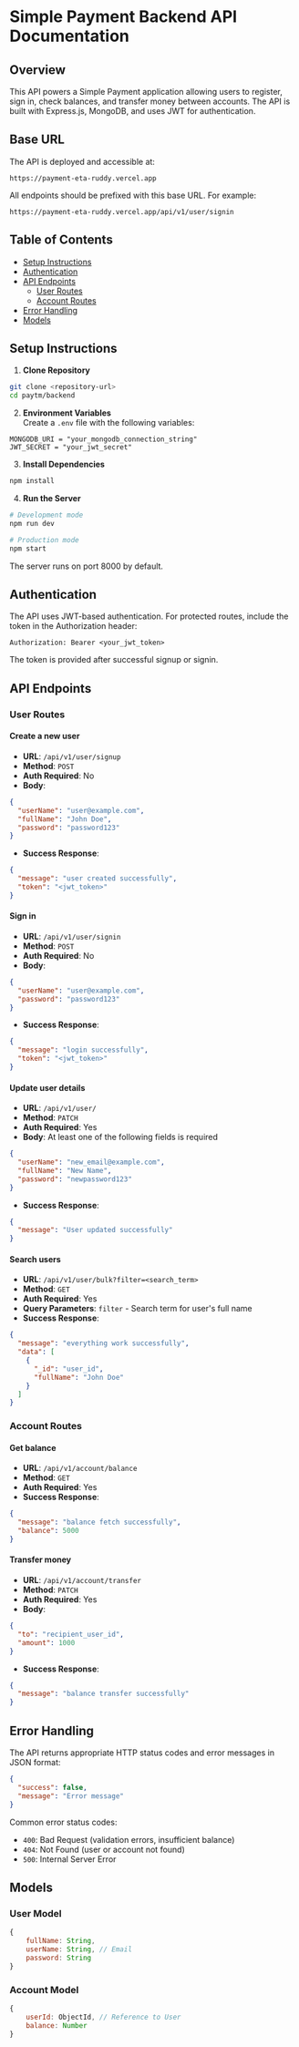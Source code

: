 # Simple Payment Backend API Documentation

## Overview
This API powers a Simple Payment application allowing users to register, sign in, check balances, and transfer money between accounts. The API is built with Express.js, MongoDB, and uses JWT for authentication.

## Base URL
The API is deployed and accessible at:
```
https://payment-eta-ruddy.vercel.app
```

All endpoints should be prefixed with this base URL. For example:
```
https://payment-eta-ruddy.vercel.app/api/v1/user/signin
```

## Table of Contents
- [Setup Instructions](#setup-instructions)
- [Authentication](#authentication)
- [API Endpoints](#api-endpoints)
  - [User Routes](#user-routes)
  - [Account Routes](#account-routes)
- [Error Handling](#error-handling)
- [Models](#models)

## Setup Instructions

1. **Clone Repository**
```bash
git clone <repository-url>
cd paytm/backend
```

2. **Environment Variables**  
Create a `.env` file with the following variables:
```
MONGODB_URI = "your_mongodb_connection_string"
JWT_SECRET = "your_jwt_secret"
```

3. **Install Dependencies**
```bash
npm install
```

4. **Run the Server**
```bash
# Development mode
npm run dev

# Production mode
npm start
```

The server runs on port 8000 by default.

## Authentication

The API uses JWT-based authentication. For protected routes, include the token in the Authorization header:

```
Authorization: Bearer <your_jwt_token>
```

The token is provided after successful signup or signin.

## API Endpoints

### User Routes

#### Create a new user
- **URL**: `/api/v1/user/signup`
- **Method**: `POST`
- **Auth Required**: No
- **Body**:
```json
{
  "userName": "user@example.com",
  "fullName": "John Doe",
  "password": "password123"
}
```
- **Success Response**: 
```json
{
  "message": "user created successfully",
  "token": "<jwt_token>"
}
```

#### Sign in
- **URL**: `/api/v1/user/signin`
- **Method**: `POST`
- **Auth Required**: No
- **Body**:
```json
{
  "userName": "user@example.com",
  "password": "password123"
}
```
- **Success Response**: 
```json
{
  "message": "login successfully",
  "token": "<jwt_token>"
}
```

#### Update user details
- **URL**: `/api/v1/user/`
- **Method**: `PATCH`
- **Auth Required**: Yes
- **Body**: At least one of the following fields is required
```json
{
  "userName": "new_email@example.com",
  "fullName": "New Name",
  "password": "newpassword123"
}
```
- **Success Response**: 
```json
{
  "message": "User updated successfully"
}
```

#### Search users
- **URL**: `/api/v1/user/bulk?filter=<search_term>`
- **Method**: `GET`
- **Auth Required**: Yes
- **Query Parameters**: `filter` - Search term for user's full name
- **Success Response**: 
```json
{
  "message": "everything work successfully",
  "data": [
    {
      "_id": "user_id",
      "fullName": "John Doe"
    }
  ]
}
```

### Account Routes

#### Get balance
- **URL**: `/api/v1/account/balance`
- **Method**: `GET`
- **Auth Required**: Yes
- **Success Response**: 
```json
{
  "message": "balance fetch successfully",
  "balance": 5000
}
```

#### Transfer money
- **URL**: `/api/v1/account/transfer`
- **Method**: `PATCH`
- **Auth Required**: Yes
- **Body**:
```json
{
  "to": "recipient_user_id",
  "amount": 1000
}
```
- **Success Response**: 
```json
{
  "message": "balance transfer successfully"
}
```

## Error Handling

The API returns appropriate HTTP status codes and error messages in JSON format:

```json
{
  "success": false,
  "message": "Error message"
}
```

Common error status codes:
- `400`: Bad Request (validation errors, insufficient balance)
- `404`: Not Found (user or account not found)
- `500`: Internal Server Error

## Models

### User Model
```javascript
{
    fullName: String,
    userName: String, // Email
    password: String
}
```

### Account Model
```javascript
{
    userId: ObjectId, // Reference to User
    balance: Number
}
```
